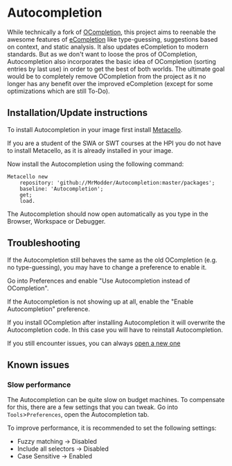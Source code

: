 # Autocompletion
While technically a fork of [OCompletion](http://www.squeaksource.com/@NZSwcxtqxYUKxV3I/oO0ot5Cp), this project aims to reenable the awesome features of [eCompletion](http://uncomplex.net/ecompletion/) like type-guessing, suggestions based on context, and static analysis. 
It also updates eCompletion to modern standards.
But as we don't want to loose the pros of OCompletion, Autocompletion also incorporates the basic idea of OCompletion (sorting entries by last use) in order to get the best of both worlds.
The ultimate goal would be to completely remove OCompletion from the project as it no longer has any benefit over the improved eCompletion (except for some optimizations which are still To-Do).

## Installation/Update instructions
To install Autocompletion in your image first install [Metacello](https://github.com/Metacello/metacello).

If you are a student of the SWA or SWT courses at the HPI you do not have to install Metacello, as it is already installed in your image.

Now install the Autocompletion using the following command:
```smalltalk
Metacello new
	repository: 'github://MrModder/Autocompletion:master/packages';
	baseline: 'Autocompletion';
	get;
	load.
```

The Autocompletion should now open automatically as you type in the Browser, Workspace or Debugger.

## Troubleshooting
If the Autocompletion still behaves the same as the old OCompletion (e.g. no type-guessing), you may have to change a preference to enable it.

Go into Preferences and enable "Use Autocompletion instead of OCompletion".

If the Autocompletion is not showing up at all, enable the "Enable Autocompletion" preference.

If you install OCompletion after installing Autocompletion it will overwrite the Autocompletion code.
In this case you will have to reinstall Autocompletion.

If you still encounter issues, you can always [open a new one](https://github.com/MrModder/Autocompletion/issues/new)

## Known issues
### Slow performance
The Autocompletion can be quite slow on budget machines. To compensate for this, there are a few settings that you can tweak.
Go into `Tools`>`Preferences`, open the Autocompletion tab.

To improve performance, it is recommended to set the following settings:
  * Fuzzy matching -> Disabled
  * Include all selectors -> Disabled
  * Case Sensitive -> Enabled
